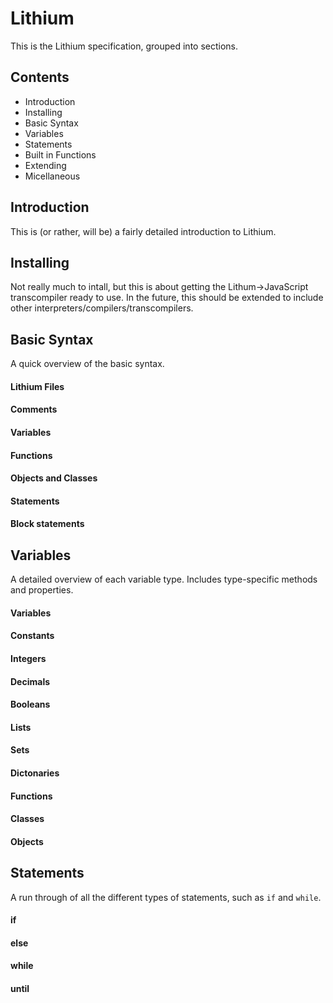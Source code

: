 Lithium
=======

This is the Lithium specification, grouped into sections.

Contents
--------

*   Introduction
*   Installing
*   Basic Syntax
*   Variables
*   Statements
*   Built in Functions
*   Extending
*   Micellaneous

Introduction
------------

This is (or rather, will be) a fairly detailed introduction to Lithium.

Installing
----------

Not really much to intall, but this is about getting the Lithum->JavaScript transcompiler ready to use. In the future, this should be extended to include other interpreters/compilers/transcompilers.

Basic Syntax
------------

A quick overview of the basic syntax.

#### Lithium Files

#### Comments

#### Variables

#### Functions

#### Objects and Classes

#### Statements

#### Block statements

Variables
---------

A detailed overview of each variable type. Includes type-specific methods and properties.

#### Variables

#### Constants

#### Integers

#### Decimals

#### Booleans

#### Lists

#### Sets

#### Dictonaries

#### Functions

#### Classes

#### Objects

Statements
----------

A run through of all the different types of statements, such as `if` and `while`.

#### if

#### else

#### while

#### until

#### 